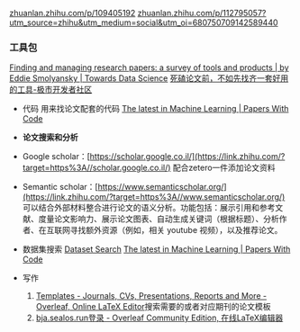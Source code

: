 [zhuanlan.zhihu.com/p/109405192](https://zhuanlan.zhihu.com/p/109405192)
[zhuanlan.zhihu.com/p/112795057?utm\_source=zhihu&utm\_medium=social&utm\_oi=680750709142589440](https://zhuanlan.zhihu.com/p/112795057?utm_source=zhihu&utm_medium=social&utm_oi=680750709142589440)


### 工具包
[Finding and managing research papers: a survey of tools and products | by Eddie Smolyansky | Towards Data Science](https://towardsdatascience.com/finding-and-managing-research-papers-a-survey-of-tools-and-products-9151810d1b4d)
[死磕论文前，不如先找齐一套好用的工具-极市开发者社区](https://www.cvmart.net/community/detail/4094)

-  代码
	用来找论文配套的代码
	[The latest in Machine Learning | Papers With Code](https://paperswithcode.com/)
	
- **论文搜索和分析**
- Google scholar：[https://scholar.google.co.il/](https://link.zhihu.com/?target=https%3A//scholar.google.co.il/)
	配合zetero一件添加论文资料
    
- Semantic scholar：[https://www.semanticscholar.org/](https://link.zhihu.com/?target=https%3A//www.semanticscholar.org/)
	可以结合外部材料整合进行论文的语义分析。功能包括：展示引用和参考文献、度量论文影响力、展示论文图表、自动生成关键词（根据标题）、分析作者、在互联网寻找额外资源（例如，相关 youtube 视频），以及推荐论文。

- 数据集搜索
	[Dataset Search](https://datasetsearch.research.google.com/)
	[The latest in Machine Learning | Papers With Code](https://paperswithcode.com/)

- 写作
	1. [Templates - Journals, CVs, Presentations, Reports and More - Overleaf, Online LaTeX Editor](https://www.overleaf.com/latex/templates)搜索需要的或者对应期刊的论文模板
	2. [bja.sealos.run](https://bja.sealos.run/)[登录 - Overleaf Community Edition, 在线LaTeX编辑器](https://overleaf-eytmcfsx.bja.sealos.run/project)





